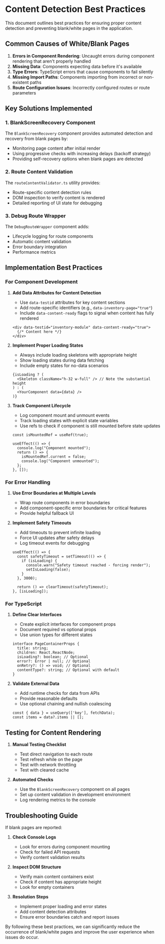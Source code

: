 
# Content Detection Best Practices

This document outlines best practices for ensuring proper content detection and preventing blank/white pages in the application.

## Common Causes of White/Blank Pages

1. **Errors in Component Rendering**: Uncaught errors during component rendering that aren't properly handled
2. **Missing Data**: Components expecting data before it's available
3. **Type Errors**: TypeScript errors that cause components to fail silently
4. **Missing Import Paths**: Components importing from incorrect or non-existent paths
5. **Route Configuration Issues**: Incorrectly configured routes or route parameters

## Key Solutions Implemented

### 1. BlankScreenRecovery Component

The `BlankScreenRecovery` component provides automated detection and recovery from blank pages by:

- Monitoring page content after initial render
- Using progressive checks with increasing delays (backoff strategy)
- Providing self-recovery options when blank pages are detected

### 2. Route Content Validation

The `routeContentValidator.ts` utility provides:

- Route-specific content detection rules
- DOM inspection to verify content is rendered
- Detailed reporting of UI state for debugging

### 3. Debug Route Wrapper

The `DebugRouteWrapper` component adds:

- Lifecycle logging for route components
- Automatic content validation
- Error boundary integration
- Performance metrics

## Implementation Best Practices

### For Component Development

1. **Add Data Attributes for Content Detection**
   - Use `data-testid` attributes for key content sections
   - Add route-specific identifiers (e.g., `data-inventory-page="true"`)
   - Include `data-content-ready` flags to signal when content has fully rendered

   ```tsx
   <div data-testid="inventory-module" data-content-ready="true">
     {/* Content here */}
   </div>
   ```

2. **Implement Proper Loading States**
   - Always include loading skeletons with appropriate height
   - Show loading states during data fetching
   - Include empty states for no-data scenarios

   ```tsx
   {isLoading ? (
     <Skeleton className="h-32 w-full" /> // Note the substantial height
   ) : (
     <YourComponent data={data} />
   )}
   ```

3. **Track Component Lifecycle**
   - Log component mount and unmount events
   - Track loading states with explicit state variables
   - Use refs to check if component is still mounted before state updates

   ```tsx
   const isMountedRef = useRef(true);
   
   useEffect(() => {
     console.log("Component mounted");
     return () => {
       isMountedRef.current = false;
       console.log("Component unmounted");
     };
   }, []);
   ```

### For Error Handling

1. **Use Error Boundaries at Multiple Levels**
   - Wrap route components in error boundaries
   - Add component-specific error boundaries for critical features
   - Provide helpful fallback UI

2. **Implement Safety Timeouts**
   - Add timeouts to prevent infinite loading
   - Force UI updates after safety delays
   - Log timeout events for debugging

   ```tsx
   useEffect(() => {
     const safetyTimeout = setTimeout(() => {
       if (isLoading) {
         console.warn("Safety timeout reached - forcing render");
         setIsLoading(false);
       }
     }, 3000);
     
     return () => clearTimeout(safetyTimeout);
   }, [isLoading]);
   ```

### For TypeScript

1. **Define Clear Interfaces**
   - Create explicit interfaces for component props
   - Document required vs optional props
   - Use union types for different states

   ```tsx
   interface PageContainerProps {
     title: string;
     children: React.ReactNode;
     isLoading?: boolean; // Optional
     error?: Error | null; // Optional
     onRetry?: () => void; // Optional
     contentType?: string; // Optional with default
   }
   ```

2. **Validate External Data**
   - Add runtime checks for data from APIs
   - Provide reasonable defaults
   - Use optional chaining and nullish coalescing

   ```tsx
   const { data } = useQuery(['key'], fetchData);
   const items = data?.items || [];
   ```

## Testing for Content Rendering

1. **Manual Testing Checklist**
   - Test direct navigation to each route
   - Test refresh while on the page
   - Test with network throttling
   - Test with cleared cache

2. **Automated Checks**
   - Use the `BlankScreenRecovery` component on all pages
   - Set up content validation in development environment
   - Log rendering metrics to the console

## Troubleshooting Guide

If blank pages are reported:

1. **Check Console Logs**
   - Look for errors during component mounting
   - Check for failed API requests
   - Verify content validation results

2. **Inspect DOM Structure**
   - Verify main content containers exist
   - Check if content has appropriate height
   - Look for empty containers

3. **Resolution Steps**
   - Implement proper loading and error states
   - Add content detection attributes
   - Ensure error boundaries catch and report issues

By following these best practices, we can significantly reduce the occurrence of blank/white pages and improve the user experience when issues do occur.
